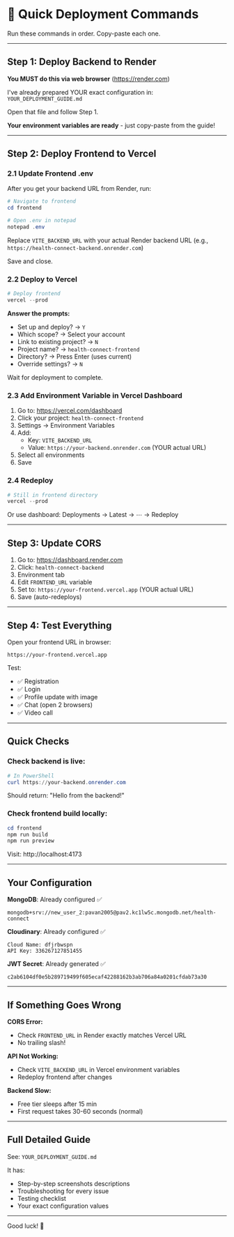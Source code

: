 # 🚀 Quick Deployment Commands

Run these commands in order. Copy-paste each one.

---

## Step 1: Deploy Backend to Render

**You MUST do this via web browser** (https://render.com)

I've already prepared YOUR exact configuration in: `YOUR_DEPLOYMENT_GUIDE.md`

Open that file and follow Step 1.

**Your environment variables are ready** - just copy-paste from the guide!

---

## Step 2: Deploy Frontend to Vercel

### 2.1 Update Frontend .env

After you get your backend URL from Render, run:

```powershell
# Navigate to frontend
cd frontend

# Open .env in notepad
notepad .env
```

Replace `VITE_BACKEND_URL` with your actual Render backend URL (e.g., `https://health-connect-backend.onrender.com`)

Save and close.

### 2.2 Deploy to Vercel

```powershell
# Deploy frontend
vercel --prod
```

**Answer the prompts:**
- Set up and deploy? → `Y`
- Which scope? → Select your account
- Link to existing project? → `N`
- Project name? → `health-connect-frontend`
- Directory? → Press Enter (uses current)
- Override settings? → `N`

Wait for deployment to complete.

### 2.3 Add Environment Variable in Vercel Dashboard

1. Go to: https://vercel.com/dashboard
2. Click your project: `health-connect-frontend`
3. Settings → Environment Variables
4. Add:
   - Key: `VITE_BACKEND_URL`
   - Value: `https://your-backend.onrender.com` (YOUR actual URL)
5. Select all environments
6. Save

### 2.4 Redeploy

```powershell
# Still in frontend directory
vercel --prod
```

Or use dashboard: Deployments → Latest → ⋯ → Redeploy

---

## Step 3: Update CORS

1. Go to: https://dashboard.render.com
2. Click: `health-connect-backend`
3. Environment tab
4. Edit `FRONTEND_URL` variable
5. Set to: `https://your-frontend.vercel.app` (YOUR actual URL)
6. Save (auto-redeploys)

---

## Step 4: Test Everything

Open your frontend URL in browser:
```
https://your-frontend.vercel.app
```

Test:
- ✅ Registration
- ✅ Login
- ✅ Profile update with image
- ✅ Chat (open 2 browsers)
- ✅ Video call

---

## Quick Checks

### Check backend is live:
```powershell
# In PowerShell
curl https://your-backend.onrender.com
```
Should return: "Hello from the backend!"

### Check frontend build locally:
```powershell
cd frontend
npm run build
npm run preview
```
Visit: http://localhost:4173

---

## Your Configuration

**MongoDB**: Already configured ✅
```
mongodb+srv://new_user_2:pavan2005@pav2.kc1lw5c.mongodb.net/health-connect
```

**Cloudinary**: Already configured ✅
```
Cloud Name: dfjrbwspn
API Key: 336267127851455
```

**JWT Secret**: Already generated ✅
```
c2ab6104df0e5b289719499f605ecaf42288162b3ab706a84a0201cfdab73a30
```

---

## If Something Goes Wrong

**CORS Error:**
- Check `FRONTEND_URL` in Render exactly matches Vercel URL
- No trailing slash!

**API Not Working:**
- Check `VITE_BACKEND_URL` in Vercel environment variables
- Redeploy frontend after changes

**Backend Slow:**
- Free tier sleeps after 15 min
- First request takes 30-60 seconds (normal)

---

## Full Detailed Guide

See: `YOUR_DEPLOYMENT_GUIDE.md`

It has:
- Step-by-step screenshots descriptions
- Troubleshooting for every issue
- Testing checklist
- Your exact configuration values

---

Good luck! 🚀
